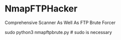 # NmapFTPHacker
Comprehensive Scanner As Well As FTP Brute Forcer

sudo python3 nmapftpbrute.py # sudo is necessary
